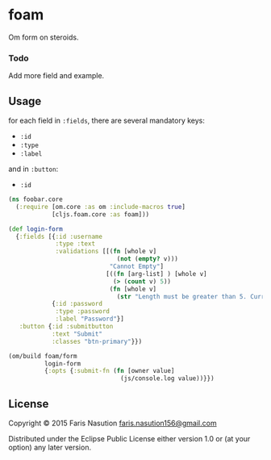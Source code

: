 # foam

Om form on steroids.


### Todo

Add more field and example.

## Usage

for each field in `:fields`, there are several mandatory keys:

* `:id`
* `:type`
* `:label`

and in `:button`:

* `:id`

```clj
(ns foobar.core
  (:require [om.core :as om :include-macros true]
            [cljs.foam.core :as foam]))

(def login-form
  {:fields [{:id :username
             :type :text
             :validations [[(fn [whole v]
                              (not (empty? v)))
                            "Cannot Empty"]
                           [((fn [arg-list] ) [whole v]
                             (> (count v) 5))
                            (fn [whole v]
                              (str "Length must be greater than 5. Current" (count v)))]]}
            {:id :password
             :type :password
             :label "Password"}]
   :button {:id :submitbutton
            :text "Submit"
            :classes "btn-primary"}})

(om/build foam/form
          login-form
          {:opts {:submit-fn (fn [owner value]
                               (js/console.log value))}})

```

## License

Copyright © 2015 Faris Nasution <faris.nasution156@gmail.com>

Distributed under the Eclipse Public License either version 1.0 or (at
your option) any later version.
